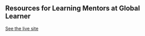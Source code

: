 
## Resources for Learning Mentors at Global Learner

<a href="https://resources.globallearner.com.au/" target="_blank">See the live site</a>
